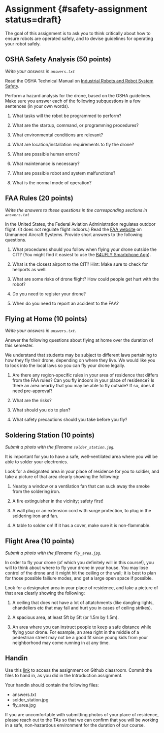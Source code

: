 # Assignment {#safety-assignment status=draft}

The goal of this assignment is to ask you to think critically about how to
ensure robots are operated safely, and to devise guidelines for operating your
robot safely.

## OSHA Safety Analysis (50 points)

*Write your answers in `answers.txt`*

Read the OSHA Technical Manual on [Industrial Robots and Robot System
Safety](https://www.osha.gov/dts/osta/otm/otm_iv/otm_iv_4.html).

Perform a hazard analysis for the drone, based on the OSHA guidelines. Make
sure you answer each of the following subquestions in a few sentences (in your own words).

1. What tasks will the robot be programmed to perform?

2. What are the startup, command, or programming procedures?

3. What environmental conditions are relevant?

4. What are location/installation requirements to fly the drone?

5. What are possible human errors?

6. What maintenance is necessary?

7. What are possible robot and system malfunctions?

8. What is the normal mode of operation?

## FAA Rules (20 points)
*Write the answers to these questions in the corresponding sections in `answers.txt`*

In the United States, the Federal Aviation Administration regulates
outdoor flight.  (It does not regulate flight indoors.)  Read the [FAA
website](https://www.faa.gov/uas/) on Unmanned Aircraft Systems.
Provide short answers to the following questions.


1. What procedures should you follow when flying your drone outside
   the CIT?  (You might find it easiest to use the [B4UFLY Smartphone
   App](https://www.faa.gov/uas/where_to_fly/b4ufly/)).

2. What is the closest airport to the CIT? Hint: Make sure to check for
   heliports as well.

3. What are some risks of drone flight? How could people get hurt with the
   robot?

4. Do you need to register your drone?

5. When do you need to report an accident to the FAA?

## Flying at Home (10 points)

*Write your answers in `answers.txt`.*

Answer the following questions about flying at home over the duration of this semester.

We understand that students may be subject to different laws pertaining to how they fly their drone, depending on where they live. We would like you to look into the local laws so you can fly your drone legally.

1. Are there any region-specific rules in your area of residence that differs from the FAA rules? Can you fly indoors in your place of residence? Is there an area nearby that you may be able to fly outside? If so, does it need pre-approval?

2. What are the risks?

3. What should you do to plan?

4. What safety precautions should you take before you fly?

## Soldering Station (10 points)

*Submit a photo with the filename `solder_station.jpg`.*

It is important for you to have a safe, well-ventilated area where you will be able to solder your electronics.

Look for a designated area in your place of residence for you to soldier, and take a picture of that area clearly showing the following:

1. Nearby a window or a ventilation fan that can suck away the smoke from the soldering iron.

2. A fire extinguisher in the vicinity; safety first!

3. A wall plug or an extension cord with surge protection, to plug in the soldering iron and fan.

4. A table to solder on! If it has a cover, make sure it is non-flammable.

## Flight Area (10 points)

*Submit a photo with the filename `fly_area.jpg`.*

In order to fly your drone (of which you definitely will in this course!), you will to think about where to fly your drone in your house. You may lose control of the drone and it might hit the ceiling or the wall; it is best to plan for those possible failiure modes, and get a large open space if possible.

Look for a designated area in your place of residence, and take a picture of that area clearly showing the following:

1. A ceiling that does not have a lot of attatchments (like dangling lights, chandeliers etc that may fall and hurt you in cases of ceiling strikes).

2. A spacious area, at least 5ft by 5ft (or 1.5m by 1.5m).

3. An area where you can instruct people to keep a safe distance while flying your drone. For example, an area right in the middle of a pedestrian street may not be a good fit since young kids from your neighborhood may come running in at any time.

## Handin

Use this [link](https://classroom.github.com/a/p1OGBNg3) to access the assignment on Github classroom. Commit the
files to hand in, as you did in the Introduction assignment.

Your handin should contain the following files:

- answers.txt
- solder_station.jpg
- fly_area.jpg

If you are uncomfortable with submitting photos of your place of residence, please reach out to the TAs so that we can confirm that you will be working in a safe, non-hazardous environment for the duration of our course.
